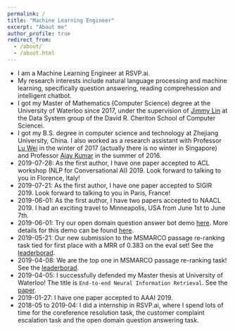 ```yaml
---
permalink: /
title: "Machine Learning Engineer"
excerpt: "About me"
author_profile: true
redirect_from: 
  - /about/
  - /about.html
---
```

- I am a Machine Learning Engineer at RSVP.ai.
- My research interests include natural language processing and machine learning, specifically question answering, reading comprehession and intelligent chatbot. 
- I got my Master of Mathematics (Computer Science) degree at the University of Waterloo since 2017, under the supervision of [Jimmy Lin](https://cs.uwaterloo.ca/~jimmylin/) at the Data System group of the David R. Cheriton School of Computer Sciencei.
- I got my B.S. degree in computer science and technology at Zhejiang University, China. I also worked as a research assistant with Professor [Lu Wei](https://istd.sutd.edu.sg/people/faculty/lu-wei) in the winter of 2017 (actually there is no winter in Singapore) and Professor [Ajay Kumar](https://www4.comp.polyu.edu.hk/~csajaykr/) in the summer of 2016.
- 2019-07-28: As the first author, I have one paper accepted to ACL workshop (NLP for Conversational AI) 2019. Look forward to talking to you in Florence, Italy!
- 2019-07-21: As the first author, I have one paper accepted to SIGIR 2019. Look forward to talking to you in Paris, France!
- 2019-06-01: As the first author, I have two papers accepted to NAACL 2019. I had an exciting travel to Minneapolis, USA from June 1st to June 7th.
- 2019-06-01: Try our open domain question answer bot demo [here](http://dodo.ai/bertserini). More details for this demo can be found [here](https://amyxie361.github.io/BERTserini/).
- 2019-05-21: Our new submission to the MSMARCO passage re-ranking task tied for first place with a MRR of 0.383 on the eval set! See the [leaderborad](http://www.msmarco.org/leaders.aspx).
- 2019-04-08: We are the top one in MSMARCO passage re-ranking task! See the [leaderborad](http://www.msmarco.org/leaders.aspx).
- 2019-04-05: I successfully defended my Master thesis at University of Waterloo! The title is `End-to-end Neural Information Retrieval`. See the [paper](https://uwspace.uwaterloo.ca/handle/10012/14597).
- 2019-01-27: I have one paper accepted to AAAI 2019.
- 2018-05 to 2019-04: I did a internship in RSVP.ai, where I spend lots of time for the coreference resolution task, the customer complaint escalation task and the open domain question answering task.
